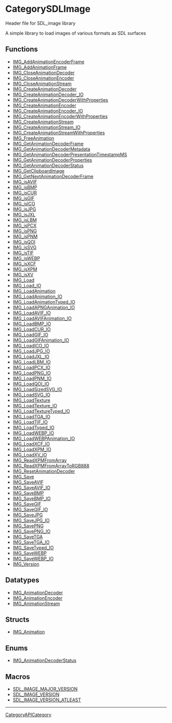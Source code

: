 # CategorySDLImage

Header file for SDL_image library

A simple library to load images of various formats as SDL surfaces

<!-- END CATEGORY DOCUMENTATION -->

## Functions

<!-- DO NOT HAND-EDIT CATEGORY LISTS, THEY ARE AUTOGENERATED AND WILL BE OVERWRITTEN, BASED ON TAGS IN INDIVIDUAL PAGE FOOTERS. EDIT THOSE INSTEAD. -->
<!-- BEGIN CATEGORY LIST: CategorySDLImage, CategoryAPIFunction -->
- [IMG_AddAnimationEncoderFrame](IMG_AddAnimationEncoderFrame)
- [IMG_AddAnimationFrame](IMG_AddAnimationFrame)
- [IMG_CloseAnimationDecoder](IMG_CloseAnimationDecoder)
- [IMG_CloseAnimationEncoder](IMG_CloseAnimationEncoder)
- [IMG_CloseAnimationStream](IMG_CloseAnimationStream)
- [IMG_CreateAnimationDecoder](IMG_CreateAnimationDecoder)
- [IMG_CreateAnimationDecoder_IO](IMG_CreateAnimationDecoder_IO)
- [IMG_CreateAnimationDecoderWithProperties](IMG_CreateAnimationDecoderWithProperties)
- [IMG_CreateAnimationEncoder](IMG_CreateAnimationEncoder)
- [IMG_CreateAnimationEncoder_IO](IMG_CreateAnimationEncoder_IO)
- [IMG_CreateAnimationEncoderWithProperties](IMG_CreateAnimationEncoderWithProperties)
- [IMG_CreateAnimationStream](IMG_CreateAnimationStream)
- [IMG_CreateAnimationStream_IO](IMG_CreateAnimationStream_IO)
- [IMG_CreateAnimationStreamWithProperties](IMG_CreateAnimationStreamWithProperties)
- [IMG_FreeAnimation](IMG_FreeAnimation)
- [IMG_GetAnimationDecoderFrame](IMG_GetAnimationDecoderFrame)
- [IMG_GetAnimationDecoderMetadata](IMG_GetAnimationDecoderMetadata)
- [IMG_GetAnimationDecoderPresentationTimestampMS](IMG_GetAnimationDecoderPresentationTimestampMS)
- [IMG_GetAnimationDecoderProperties](IMG_GetAnimationDecoderProperties)
- [IMG_GetAnimationDecoderStatus](IMG_GetAnimationDecoderStatus)
- [IMG_GetClipboardImage](IMG_GetClipboardImage)
- [IMG_GetNextAnimationDecoderFrame](IMG_GetNextAnimationDecoderFrame)
- [IMG_isAVIF](IMG_isAVIF)
- [IMG_isBMP](IMG_isBMP)
- [IMG_isCUR](IMG_isCUR)
- [IMG_isGIF](IMG_isGIF)
- [IMG_isICO](IMG_isICO)
- [IMG_isJPG](IMG_isJPG)
- [IMG_isJXL](IMG_isJXL)
- [IMG_isLBM](IMG_isLBM)
- [IMG_isPCX](IMG_isPCX)
- [IMG_isPNG](IMG_isPNG)
- [IMG_isPNM](IMG_isPNM)
- [IMG_isQOI](IMG_isQOI)
- [IMG_isSVG](IMG_isSVG)
- [IMG_isTIF](IMG_isTIF)
- [IMG_isWEBP](IMG_isWEBP)
- [IMG_isXCF](IMG_isXCF)
- [IMG_isXPM](IMG_isXPM)
- [IMG_isXV](IMG_isXV)
- [IMG_Load](IMG_Load)
- [IMG_Load_IO](IMG_Load_IO)
- [IMG_LoadAnimation](IMG_LoadAnimation)
- [IMG_LoadAnimation_IO](IMG_LoadAnimation_IO)
- [IMG_LoadAnimationTyped_IO](IMG_LoadAnimationTyped_IO)
- [IMG_LoadAPNGAnimation_IO](IMG_LoadAPNGAnimation_IO)
- [IMG_LoadAVIF_IO](IMG_LoadAVIF_IO)
- [IMG_LoadAVIFAnimation_IO](IMG_LoadAVIFAnimation_IO)
- [IMG_LoadBMP_IO](IMG_LoadBMP_IO)
- [IMG_LoadCUR_IO](IMG_LoadCUR_IO)
- [IMG_LoadGIF_IO](IMG_LoadGIF_IO)
- [IMG_LoadGIFAnimation_IO](IMG_LoadGIFAnimation_IO)
- [IMG_LoadICO_IO](IMG_LoadICO_IO)
- [IMG_LoadJPG_IO](IMG_LoadJPG_IO)
- [IMG_LoadJXL_IO](IMG_LoadJXL_IO)
- [IMG_LoadLBM_IO](IMG_LoadLBM_IO)
- [IMG_LoadPCX_IO](IMG_LoadPCX_IO)
- [IMG_LoadPNG_IO](IMG_LoadPNG_IO)
- [IMG_LoadPNM_IO](IMG_LoadPNM_IO)
- [IMG_LoadQOI_IO](IMG_LoadQOI_IO)
- [IMG_LoadSizedSVG_IO](IMG_LoadSizedSVG_IO)
- [IMG_LoadSVG_IO](IMG_LoadSVG_IO)
- [IMG_LoadTexture](IMG_LoadTexture)
- [IMG_LoadTexture_IO](IMG_LoadTexture_IO)
- [IMG_LoadTextureTyped_IO](IMG_LoadTextureTyped_IO)
- [IMG_LoadTGA_IO](IMG_LoadTGA_IO)
- [IMG_LoadTIF_IO](IMG_LoadTIF_IO)
- [IMG_LoadTyped_IO](IMG_LoadTyped_IO)
- [IMG_LoadWEBP_IO](IMG_LoadWEBP_IO)
- [IMG_LoadWEBPAnimation_IO](IMG_LoadWEBPAnimation_IO)
- [IMG_LoadXCF_IO](IMG_LoadXCF_IO)
- [IMG_LoadXPM_IO](IMG_LoadXPM_IO)
- [IMG_LoadXV_IO](IMG_LoadXV_IO)
- [IMG_ReadXPMFromArray](IMG_ReadXPMFromArray)
- [IMG_ReadXPMFromArrayToRGB888](IMG_ReadXPMFromArrayToRGB888)
- [IMG_ResetAnimationDecoder](IMG_ResetAnimationDecoder)
- [IMG_Save](IMG_Save)
- [IMG_SaveAVIF](IMG_SaveAVIF)
- [IMG_SaveAVIF_IO](IMG_SaveAVIF_IO)
- [IMG_SaveBMP](IMG_SaveBMP)
- [IMG_SaveBMP_IO](IMG_SaveBMP_IO)
- [IMG_SaveGIF](IMG_SaveGIF)
- [IMG_SaveGIF_IO](IMG_SaveGIF_IO)
- [IMG_SaveJPG](IMG_SaveJPG)
- [IMG_SaveJPG_IO](IMG_SaveJPG_IO)
- [IMG_SavePNG](IMG_SavePNG)
- [IMG_SavePNG_IO](IMG_SavePNG_IO)
- [IMG_SaveTGA](IMG_SaveTGA)
- [IMG_SaveTGA_IO](IMG_SaveTGA_IO)
- [IMG_SaveTyped_IO](IMG_SaveTyped_IO)
- [IMG_SaveWEBP](IMG_SaveWEBP)
- [IMG_SaveWEBP_IO](IMG_SaveWEBP_IO)
- [IMG_Version](IMG_Version)
<!-- END CATEGORY LIST -->

## Datatypes

<!-- DO NOT HAND-EDIT CATEGORY LISTS, THEY ARE AUTOGENERATED AND WILL BE OVERWRITTEN, BASED ON TAGS IN INDIVIDUAL PAGE FOOTERS. EDIT THOSE INSTEAD. -->
<!-- BEGIN CATEGORY LIST: CategorySDLImage, CategoryAPIDatatype -->
- [IMG_AnimationDecoder](IMG_AnimationDecoder)
- [IMG_AnimationEncoder](IMG_AnimationEncoder)
- [IMG_AnimationStream](IMG_AnimationStream)
<!-- END CATEGORY LIST -->

## Structs

<!-- DO NOT HAND-EDIT CATEGORY LISTS, THEY ARE AUTOGENERATED AND WILL BE OVERWRITTEN, BASED ON TAGS IN INDIVIDUAL PAGE FOOTERS. EDIT THOSE INSTEAD. -->
<!-- BEGIN CATEGORY LIST: CategorySDLImage, CategoryAPIStruct -->
- [IMG_Animation](IMG_Animation)
<!-- END CATEGORY LIST -->

## Enums

<!-- DO NOT HAND-EDIT CATEGORY LISTS, THEY ARE AUTOGENERATED AND WILL BE OVERWRITTEN, BASED ON TAGS IN INDIVIDUAL PAGE FOOTERS. EDIT THOSE INSTEAD. -->
<!-- BEGIN CATEGORY LIST: CategorySDLImage, CategoryAPIEnum -->
- [IMG_AnimationDecoderStatus](IMG_AnimationDecoderStatus)
<!-- END CATEGORY LIST -->

## Macros

<!-- DO NOT HAND-EDIT CATEGORY LISTS, THEY ARE AUTOGENERATED AND WILL BE OVERWRITTEN, BASED ON TAGS IN INDIVIDUAL PAGE FOOTERS. EDIT THOSE INSTEAD. -->
<!-- BEGIN CATEGORY LIST: CategorySDLImage, CategoryAPIMacro -->
- [SDL_IMAGE_MAJOR_VERSION](SDL_IMAGE_MAJOR_VERSION)
- [SDL_IMAGE_VERSION](SDL_IMAGE_VERSION)
- [SDL_IMAGE_VERSION_ATLEAST](SDL_IMAGE_VERSION_ATLEAST)
<!-- END CATEGORY LIST -->

----
[CategoryAPICategory](CategoryAPICategory)

